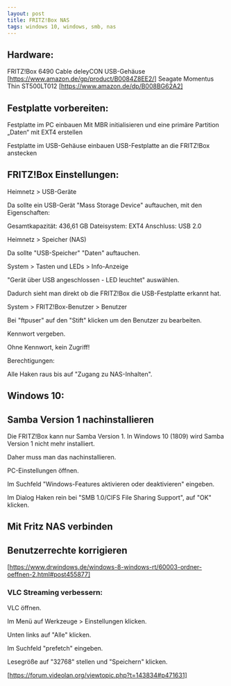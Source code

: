 ```yaml
---
layout: post
title: FRITZ!Box NAS
tags: windows 10, windows, smb, nas
---
```


## Hardware:

FRITZ!Box 6490 Cable
deleyCON USB-Gehäuse [https://www.amazon.de/gp/product/B0084Z8EE2/]
Seagate Momentus Thin ST500LT012 [https://www.amazon.de/dp/B008BG62A2]

## Festplatte vorbereiten:

Festplatte im PC einbauen
Mit MBR initialisieren und eine primäre Partition „Daten“ mit EXT4 erstellen

Festplatte im USB-Gehäuse einbauen
USB-Festplatte an die FRITZ!Box anstecken

## FRITZ!Box Einstellungen:

Heimnetz > USB-Geräte

Da sollte ein USB-Gerät "Mass Storage Device" auftauchen, mit den Eigenschaften:

Gesamtkapazität: 436,61 GB
Dateisystem: EXT4
Anschluss: USB 2.0

Heimnetz > Speicher (NAS)

Da sollte "USB-Speicher" "Daten" auftauchen.

System > Tasten und LEDs > Info-Anzeige

"Gerät über USB angeschlossen - LED leuchtet" auswählen.

Dadurch sieht man direkt ob die FRITZ!Box die USB-Festplatte erkannt hat.

System > FRITZ!Box-Benutzer > Benutzer

Bei "ftpuser" auf den "Stift" klicken um den Benutzer zu bearbeiten.

Kennwort vergeben.

Ohne Kennwort, kein Zugriff!

Berechtigungen:

Alle Haken raus bis auf "Zugang zu NAS-Inhalten".

## Windows 10:

## Samba Version 1 nachinstallieren

Die FRITZ!Box kann nur Samba Version 1. In Windows 10 (1809) wird Samba Version 1 nicht mehr installiert.

Daher muss man das nachinstallieren.

PC-Einstellungen öffnen.

Im Suchfeld "Windows-Features aktivieren oder deaktivieren" eingeben.

Im Dialog Haken rein bei "SMB 1.0/CIFS File Sharing Support", auf "OK" klicken.

## Mit Fritz NAS verbinden

## Benutzerrechte korrigieren

[https://www.drwindows.de/windows-8-windows-rt/60003-ordner-oeffnen-2.html#post455877]

### VLC Streaming verbessern:

VLC öffnen.

Im Menü auf Werkzeuge > Einstellungen klicken.

Unten links auf "Alle" klicken.

Im Suchfeld "prefetch" eingeben.

Lesegröße auf "32768" stellen und "Speichern" klicken.

[https://forum.videolan.org/viewtopic.php?t=143834#p471631]
